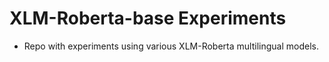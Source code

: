 # XLM-Roberta-base Experiments
* Repo with experiments using various XLM-Roberta multilingual models. 
